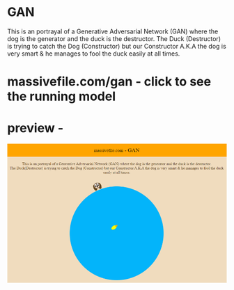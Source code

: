 # GAN
This is an portrayal of a Generative Adversarial Network (GAN) where the dog is the generator and the duck is the destructor.
The Duck (Destructor) is trying to catch the Dog (Constructor) but our Constructor A.K.A the dog is very smart & he manages to fool the duck easily at all times.

# massivefile.com/gan - click to see the running model

# preview - 
![massivefile.com/gan](https://github.com/karan36k/gan/blob/main/img-22.PNG?raw=true)

